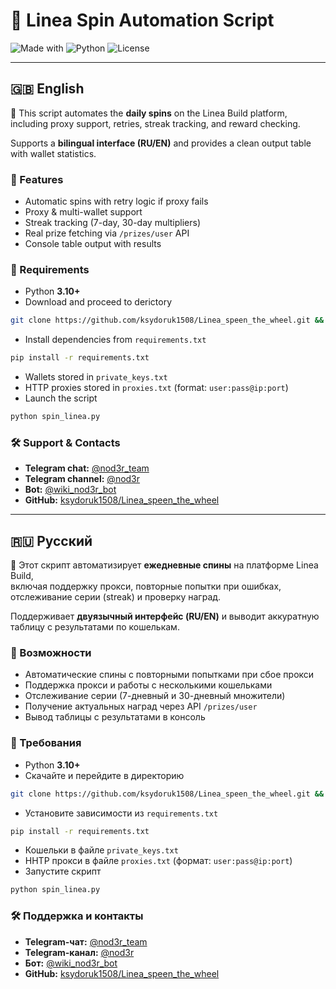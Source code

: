 # 🎯 Linea Spin Automation Script

![Made with](https://img.shields.io/badge/Made%20with-Python-blue)
![Python](https://img.shields.io/badge/Python-3.10%2B-blue)
![License](https://img.shields.io/badge/License-MIT-green)

---

## 🇬🇧 English

🚀 This script automates the **daily spins** on the Linea Build platform,  
including proxy support, retries, streak tracking, and reward checking.

Supports a **bilingual interface (RU/EN)** and provides a clean output table with wallet statistics.

### 📌 Features
- Automatic spins with retry logic if proxy fails
- Proxy & multi-wallet support
- Streak tracking (7-day, 30-day multipliers)
- Real prize fetching via `/prizes/user` API
- Console table output with results

### 📂 Requirements
- Python **3.10+**
- Download and proceed to derictory
```bash
git clone https://github.com/ksydoruk1508/Linea_speen_the_wheel.git && cd Linea_speen_the_wheel
```
- Install dependencies from `requirements.txt`
```bash
pip install -r requirements.txt
```
- Wallets stored in `private_keys.txt`
- HTTP proxies stored in `proxies.txt` (format: `user:pass@ip:port`)
- Launch the script
```bash
python spin_linea.py
```

### 🛠 Support & Contacts
- **Telegram chat:** [@nod3r_team](https://t.me/nod3r_team)  
- **Telegram channel:** [@nod3r](https://t.me/nod3r)  
- **Bot:** [@wiki_nod3r_bot](https://t.me/wiki_nod3r_bot)  
- **GitHub:** [ksydoruk1508/Linea_speen_the_wheel](https://github.com/ksydoruk1508/Linea_speen_the_wheel)

---

## 🇷🇺 Русский

🚀 Этот скрипт автоматизирует **ежедневные спины** на платформе Linea Build,  
включая поддержку прокси, повторные попытки при ошибках, отслеживание серии (streak) и проверку наград.

Поддерживает **двуязычный интерфейс (RU/EN)** и выводит аккуратную таблицу с результатами по кошелькам.

### 📌 Возможности
- Автоматические спины с повторными попытками при сбое прокси
- Поддержка прокси и работы с несколькими кошельками
- Отслеживание серии (7-дневный и 30-дневный множители)
- Получение актуальных наград через API `/prizes/user`
- Вывод таблицы с результатами в консоль

### 📂 Требования
- Python **3.10+**
- Скачайте и перейдите в директорию
```bash
git clone https://github.com/ksydoruk1508/Linea_speen_the_wheel.git && cd Linea_speen_the_wheel
```
- Установите зависимости из `requirements.txt`
```bash
pip install -r requirements.txt
```
- Кошельки в файле `private_keys.txt`
- HHTP прокси в файле `proxies.txt` (формат: `user:pass@ip:port`)
- Запустите скрипт
```bash
python spin_linea.py
```

### 🛠 Поддержка и контакты
- **Telegram-чат:** [@nod3r_team](https://t.me/nod3r_team)  
- **Telegram-канал:** [@nod3r](https://t.me/nod3r)  
- **Бот:** [@wiki_nod3r_bot](https://t.me/wiki_nod3r_bot)  
- **GitHub:** [ksydoruk1508/Linea_speen_the_wheel](https://github.com/ksydoruk1508/Linea_speen_the_wheel)

